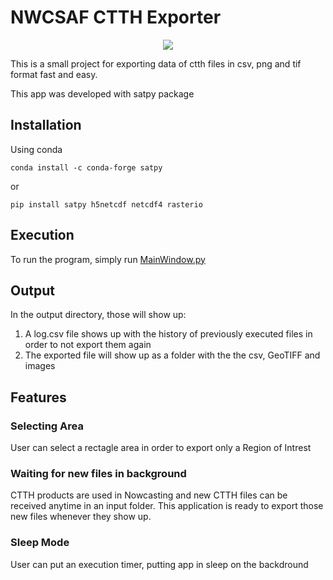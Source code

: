 # NWCSAF CTTH Exporter

<p align="center">
    <img src=ctth_exporter/nwcsaf_icon_no_background.ico>
</p>

This is a small project for exporting data of ctth files in csv, png and tif format fast and easy.

This app was developed with satpy package

## Installation

Using conda
```
conda install -c conda-forge satpy
```
or
```
pip install satpy h5netcdf netcdf4 rasterio 
```

## Execution
To run the program, simply run [MainWindow.py](ctth_exporter/MainWindow.py)

## Output

In the output directory, those will show up:

1) A log.csv file shows up with the history of previously executed files in order to not export them again
2) The exported file will show up as a folder with the the csv, GeoTIFF and images

## Features
### **Selecting Area**
User can select a rectagle area in order to export only a Region of Intrest

### **Waiting for new files in background**
CTTH products are used in Nowcasting and new CTTH files can be received anytime in an input folder. This application is ready to export those new files whenever they show up.

### **Sleep Mode**
User can put an execution timer, putting app in sleep on the backdround